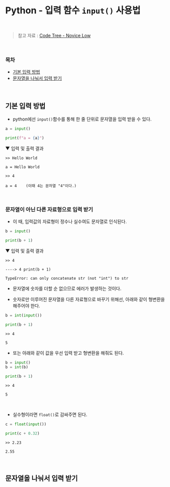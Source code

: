 # Python - 입력 함수 <code>input()</code> 사용법

<br/>

> 참고 자료 : <a href="https://www.codetree.ai/missions/4">Code Tree - Novice Low</a>

<br/>

### 목차

* <a href="https://github.com/SangYoonLee1231/TIL/blob/main/Python/python_input_output.md#%EA%B8%B0%EB%B3%B8-%EC%9E%85%EB%A0%A5-%EB%B0%A9%EB%B2%95">기본 입력 방법</a>
* <a href="https://github.com/SangYoonLee1231/TIL/blob/main/Python/python_input_output.md#%EB%AC%B8%EC%9E%90%EC%97%B4%EC%9D%84-%EB%82%98%EB%88%A0%EC%84%9C-%EC%9E%85%EB%A0%A5-%EB%B0%9B%EA%B8%B0">문자열을 나눠서 입력 받기</a>

<br/>

## 기본 입력 방법

* python에선 <code>input()</code>함수를 통해 한 줄 단위로 문자열을 입력 받을 수 있다.


```python
a = input()

print(f"a = {a}")
```

▼ 입력 및 출력 결과

```
>> Hello World

a = Hello World
```
```
>> 4

a = 4    (이때 4는 문자열 "4"이다.)
```

<br/>

### 문자열이 아닌 다른 자료형으로 입력 받기

* 이 때, 입력값의 자료형이 정수나 실수여도 문자열로 인식된다.


```python
b = input()

print(b + 1)
```

▼ 입력 및 출력 결과

```
>> 4

----> 4 print(b + 1)

TypeError: can only concatenate str (not "int") to str
```

* 문자열에 숫자를 더할 순 없으므로 에러가 발생하는 것이다.

* 숫자로만 이루어진 문자열을 다른 자료형으로 바꾸기 위해선, 아래와 같이 형변환을 해주어야 한다.

```python
b = int(input())

print(b + 1)
```

```
>> 4

5
```

* 또는 아래와 같이 값을 우선 입력 받고 형변환을 해줘도 된다.

```python
b = input()
b = int(b)

print(b + 1)
```

```
>> 4

5
```

<br/>

* 실수형이라면 <code>float()</code>로 감싸주면 된다.

```python
c = float(input())

print(c + 0.32)
```

```
>> 2.23

2.55
```

<br/>

## 문자열을 나눠서 입력 받기